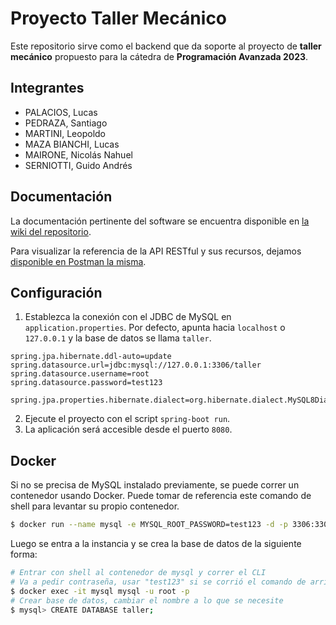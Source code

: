 # Proyecto Taller Mecánico

Este repositorio sirve como el backend que da soporte al proyecto de **taller mecánico** propuesto para la cátedra de **Programación Avanzada 2023**.

## Integrantes
- PALACIOS, Lucas
- PEDRAZA, Santiago
- MARTINI, Leopoldo
- MAZA BIANCHI, Lucas
- MAIRONE, Nicolás Nahuel
- SERNIOTTI, Guido Andrés

## Documentación
La documentación pertinente del software se encuentra disponible en [la wiki del repositorio](https://github.com/Programacion-Avanzada-2023/taller-mecanico/wiki).

Para visualizar la referencia de la API RESTful y sus recursos, dejamos [disponible en Postman la misma](https://documenter.getpostman.com/view/21463857/2s9YJgUM76).

## Configuración
1. Establezca la conexión con el JDBC de MySQL en `application.properties`. Por defecto, apunta hacia `localhost` o `127.0.0.1` y la base de datos se llama `taller`.

```
spring.jpa.hibernate.ddl-auto=update
spring.datasource.url=jdbc:mysql://127.0.0.1:3306/taller
spring.datasource.username=root
spring.datasource.password=test123

spring.jpa.properties.hibernate.dialect=org.hibernate.dialect.MySQL8Dialect
```

2. Ejecute el proyecto con el script `spring-boot run`.
3. La aplicación será accesible desde el puerto `8080`.

## Docker
Si no se precisa de MySQL instalado previamente, se puede correr un contenedor usando Docker. Puede tomar de referencia este comando de shell para levantar su propio contenedor.
```bash
$ docker run --name mysql -e MYSQL_ROOT_PASSWORD=test123 -d -p 3306:3306 mysql:latest
```

Luego se entra a la instancia y se crea la base de datos de la siguiente forma:
```bash
# Entrar con shell al contenedor de mysql y correr el CLI
# Va a pedir contraseña, usar "test123" si se corrió el comando de arriba como estaba
$ docker exec -it mysql mysql -u root -p
# Crear base de datos, cambiar el nombre a lo que se necesite
$ mysql> CREATE DATABASE taller;
```